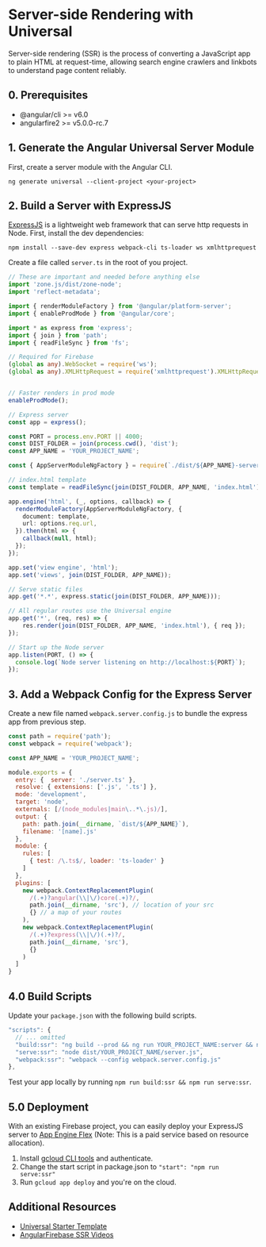 # Server-side Rendering with Universal

Server-side rendering (SSR) is the process of converting a JavaScript app to plain HTML at request-time, allowing search engine crawlers and linkbots to understand page content reliably. 

## 0. Prerequisites

- @angular/cli >= v6.0
- angularfire2 >= v5.0.0-rc.7

## 1. Generate the Angular Universal Server Module

First, create a server module with the Angular CLI.

```
ng generate universal --client-project <your-project>
```

## 2. Build a Server with ExpressJS

[ExpressJS](https://expressjs.com/) is a lightweight web framework that can serve http requests in Node. First, install the dev dependencies:

```
npm install --save-dev express webpack-cli ts-loader ws xmlhttprequest
```

Create a file called `server.ts` in the root of you project.

```ts
// These are important and needed before anything else
import 'zone.js/dist/zone-node';
import 'reflect-metadata';

import { renderModuleFactory } from '@angular/platform-server';
import { enableProdMode } from '@angular/core';

import * as express from 'express';
import { join } from 'path';
import { readFileSync } from 'fs';

// Required for Firebase
(global as any).WebSocket = require('ws');
(global as any).XMLHttpRequest = require('xmlhttprequest').XMLHttpRequest;


// Faster renders in prod mode
enableProdMode();

// Express server
const app = express();

const PORT = process.env.PORT || 4000;
const DIST_FOLDER = join(process.cwd(), 'dist');
const APP_NAME = 'YOUR_PROJECT_NAME';

const { AppServerModuleNgFactory } = require(`./dist/${APP_NAME}-server/main`);

// index.html template
const template = readFileSync(join(DIST_FOLDER, APP_NAME, 'index.html')).toString();

app.engine('html', (_, options, callback) => {
  renderModuleFactory(AppServerModuleNgFactory, {
    document: template,
    url: options.req.url,
  }).then(html => {
    callback(null, html);
  });
});

app.set('view engine', 'html');
app.set('views', join(DIST_FOLDER, APP_NAME));

// Serve static files 
app.get('*.*', express.static(join(DIST_FOLDER, APP_NAME)));

// All regular routes use the Universal engine
app.get('*', (req, res) => {
    res.render(join(DIST_FOLDER, APP_NAME, 'index.html'), { req });
});

// Start up the Node server
app.listen(PORT, () => {
  console.log(`Node server listening on http://localhost:${PORT}`);
});
```

## 3. Add a Webpack Config for the Express Server

Create a new file named `webpack.server.config.js` to bundle the express app from previous step. 


```js
const path = require('path');
const webpack = require('webpack');

const APP_NAME = 'YOUR_PROJECT_NAME';

module.exports = {
  entry: {  server: './server.ts' },
  resolve: { extensions: ['.js', '.ts'] },
  mode: 'development',
  target: 'node',
  externals: [/(node_modules|main\..*\.js)/],
  output: {
    path: path.join(__dirname, `dist/${APP_NAME}`),
    filename: '[name].js'
  },
  module: {
    rules: [
      { test: /\.ts$/, loader: 'ts-loader' }
    ]
  },
  plugins: [
    new webpack.ContextReplacementPlugin(
      /(.+)?angular(\\|\/)core(.+)?/,
      path.join(__dirname, 'src'), // location of your src
      {} // a map of your routes
    ),
    new webpack.ContextReplacementPlugin(
      /(.+)?express(\\|\/)(.+)?/,
      path.join(__dirname, 'src'),
      {}
    )
  ]
}
```

## 4.0 Build Scripts

Update your `package.json` with the following build scripts. 

```js
"scripts": {
  // ... omitted
  "build:ssr": "ng build --prod && ng run YOUR_PROJECT_NAME:server && npm run webpack:ssr",
  "serve:ssr": "node dist/YOUR_PROJECT_NAME/server.js",
  "webpack:ssr": "webpack --config webpack.server.config.js"
},
```

Test your app locally by running `npm run build:ssr && npm run serve:ssr`. 

## 5.0 Deployment

With an existing Firebase project, you can easily deploy your ExpressJS server to [App Engine Flex](https://cloud.google.com/appengine/docs/flexible/) (Note: This is a paid service based on resource allocation).


1. Install [gcloud CLI tools](https://cloud.google.com/sdk/gcloud/) and authenticate. 
2. Change the start script in package.json to `"start": "npm run serve:ssr"`
2. Run `gcloud app deploy` and you're on the cloud. 

## Additional Resources

- [Universal Starter Template](https://github.com/angular/universal-starter)
- [AngularFirebase SSR Videos](https://angularfirebase.com/tag/ssr/)